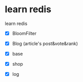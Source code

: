 # learn redis
learn redis

+ [x] BloomFilter 
+ [x] Blog (article's post&vote&rank)
+ [x] base
+ [x] shop
+ [x] log

